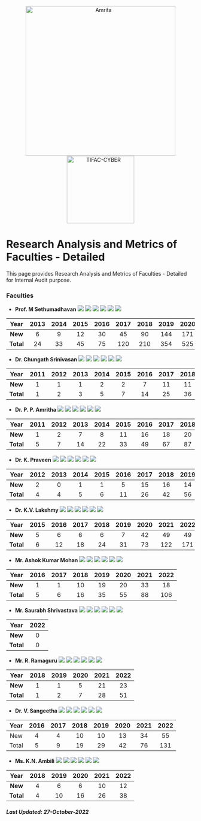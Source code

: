 <p align="center">
    <img src="https://amrita-tifac-cyber-blockchain.github.io/Amrita-TIFAC-Cyber-Blockchain/AVV_PNG.png" alt ="Amrita" width="400" />
    <img src="https://amrita-tifac-cyber-blockchain.github.io/Amrita-TIFAC-Cyber-Blockchain/TIFAC-CORE_in_Cyber_Security.png" alt ="TIFAC-CYBER" width="180" />
</p>

# Research Analysis and Metrics of Faculties - Detailed

This page provides Research Analysis and Metrics of Faculties - Detailed for Internal Audit purpose.

### Faculties

- **Prof. M Sethumadhavan**
![](https://img.shields.io/badge/Cites/year-60.13-blue)
![](https://img.shields.io/badge/Cites/paper-11.88-blue)
![](https://img.shields.io/badge/Authors/paper-2.96-blue)
![](https://img.shields.io/badge/g_index-29-green)
![](https://img.shields.io/badge/hA_index-5-green)
![](https://img.shields.io/badge/hI,_annual_index-0.44-purple)

| Year | 2013	| 2014 | 2015	| 2016 | 2017	| 2018 | 2019 | 2020 | 2021 | 2022 |
|:----:|:----:|:----:|:----:|:----:|:----:|:----:|:----:|:----:|:----:|:----:|
| **New**	 | 6  | 9  | 12 | 30 | 45  | 90  | 144 | 171 | 265 | 172  |
| **Total**  | 24 | 33 | 45 | 75 | 120 | 210 | 354 | 525 | 790 | 962 |

- **Dr. Chungath Srinivasan**
![](https://img.shields.io/badge/Cites/year-7.86-blue)
![](https://img.shields.io/badge/Cites/paper-5.24-blue)
![](https://img.shields.io/badge/Authors/paper-3.10-blue)
![](https://img.shields.io/badge/g_index-10-green)
![](https://img.shields.io/badge/hA_index-2-green)
![](https://img.shields.io/badge/hI,_annual_index-0.21-purple)

| Year | 2011 | 2012 | 2013	| 2014 | 2015	| 2016 | 2017	| 2018 | 2019 | 2020 | 2021 | 2022 |
|:----:|:----:|:----:|:----:|:----:|:----:|:----:|:----:|:----:|:----:|:----:|:----:|:----:|
| **New**	 | 1 | 1 | 1 | 2 | 2 | 7 | 11 |	11 | 10	| 17 | 15 | 32 | 
| **Total** | 1	| 2 | 3 | 5 | 7	| 14 | 25 | 36 | 46	| 63 | 78 | 110 |

- **Dr. P. P. Amritha**
![](https://img.shields.io/badge/Cites/year-18.38-blue)
![](https://img.shields.io/badge/Cites/paper-5.43-blue)
![](https://img.shields.io/badge/Authors/paper-2.93-blue)
![](https://img.shields.io/badge/g_index-14-green)
![](https://img.shields.io/badge/hA_index-3-green)
![](https://img.shields.io/badge/hI,_annual_index-0.31-purple)

| Year | 2011 | 2012 | 2013	| 2014 | 2015	| 2016 | 2017	| 2018 | 2019 | 2020 | 2021 | 2022 |
|:----:|:----:|:----:|:----:|:----:|:----:|:----:|:----:|:----:|:----:|:----:|:----:|:----:|
| **New** | 1 |	2 |	7 |	8 |	11 | 16 | 18 | 20 | 21 | 34 | 52 | 45 | 
| **Total** | 5	| 7 | 14 | 22 |	33 | 49 | 67 | 87 | 108 | 142 | 194 | 239 |

- **Dr. K. Praveen**
![](https://img.shields.io/badge/Cites/year-9.92-blue)
![](https://img.shields.io/badge/Cites/paper-3.13-blue)
![](https://img.shields.io/badge/Authors/paper-2.68-blue)
![](https://img.shields.io/badge/g_index-9-green)
![](https://img.shields.io/badge/hA_index-2-green)
![](https://img.shields.io/badge/hI,_annual_index-0.25-purple)

| Year | 2012 | 2013	| 2014 | 2015	| 2016 | 2017	| 2018 | 2019 | 2020 | 2021 | 2022 |
|:----:|:----:|:----:|:----:|:----:|:----:|:----:|:----:|:----:|:----:|:----:|:----:|
| **New** |	2 |	0 |	1 |	1 |	5 | 15 | 16 | 14 | 14 | 29 | 20 | 
| **Total** | 4	| 4	| 5 | 6 | 11 | 26 |	42 | 56 | 70 | 99 | 119 |

- **Dr. K.V. Lakshmy**
![](https://img.shields.io/badge/Cites/year-15.55-blue)
![](https://img.shields.io/badge/Cites/paper-7.77-blue)
![](https://img.shields.io/badge/Authors/paper-2.91-blue)
![](https://img.shields.io/badge/g_index-12-green)
![](https://img.shields.io/badge/hA_index-4-green)
![](https://img.shields.io/badge/hI,_annual_index-0.36-purple)

| Year | 2015	| 2016 | 2017	| 2018 | 2019 | 2020 | 2021 | 2022 |
|:----:|:----:|:----:|:----:|:----:|:----:|:----:|:----:|:----:|
| **New** | 5 |	6 |	6 |	6 |	7 | 42 | 49 | 49 |
| **Total** | 6 | 12 | 18 | 24 | 31 | 73 | 122 | 171 |

- **Mr. Ashok Kumar Mohan**
![](https://img.shields.io/badge/Cites/year-3.79-blue)
![](https://img.shields.io/badge/Cites/paper-4.08-blue)
![](https://img.shields.io/badge/Authors/paper-3.12-blue)
![](https://img.shields.io/badge/g_index-9-green)
![](https://img.shields.io/badge/hA_index-3-green)
![](https://img.shields.io/badge/hI,_annual_index-0.14-purple)

| Year | 2016 | 2017 | 2018 | 2019 | 2020 | 2021 | 2022 |
|:----:|:----:|:----:|:----:|:----:|:----:|:----:|:----:|
| **New** |	1 |	1 |	10 | 19 | 20 | 33 |	18 |
| **Total** | 5 | 6	| 16 | 35 |	55 | 88 | 106 |

- **Mr. Saurabh Shrivastava**
![](https://img.shields.io/badge/Cites/year-2.00-blue)
![](https://img.shields.io/badge/Cites/paper-2.00-blue) 
![](https://img.shields.io/badge/Authors/paper-2.00-blue)
![](https://img.shields.io/badge/g_index-1-green)
![](https://img.shields.io/badge/hA_index-1-green)
![](https://img.shields.io/badge/hI,_annual_index-1.00-purple)

| Year | 2022 |
|:----:|:----:|
| **New** | 0 |
| **Total** | 0 |

- **Mr. R. Ramaguru**
![](https://img.shields.io/badge/Cites/year-4.64-blue)
![](https://img.shields.io/badge/Cites/paper-4.25-blue)
![](https://img.shields.io/badge/Authors/paper-2.58-blue)
![](https://img.shields.io/badge/g_index-7-green)
![](https://img.shields.io/badge/hA_index-3-green)
![](https://img.shields.io/badge/hI,_annual_index-0.18-purple)

| Year | 2018 | 2019 | 2020 | 2021 | 2022 |
|:----:|:----:|:----:|:----:|:----:|:----:|
| **New** | 1 | 1 | 5 | 21 | 23 |
| **Total** | 1 | 2	| 7 | 28 | 51 |

- **Dr. V. Sangeetha**
![](https://img.shields.io/badge/Cites/year-16.38-blue)
![](https://img.shields.io/badge/Cites/paper-6.24-blue)
![](https://img.shields.io/badge/Authors/paper-4.76-blue)
![](https://img.shields.io/badge/g_index-10-green)
![](https://img.shields.io/badge/hA_index-4-green)
![](https://img.shields.io/badge/hI,_annual_index-0.38-purple)

| Year | 2016 | 2017 | 2018 | 2019 | 2020 | 2021 | 2022 |
|:----:|:----:|:----:|:----:|:----:|:----:|:----:|:----:|
| New	| 4	| 4 | 10 | 10 | 13 | 34 | 55 |
| Total	| 5	| 9 | 19 | 29 | 42 | 76 | 131 |

- **Ms. K.N. Ambili**
![](https://img.shields.io/badge/Cites/year-7.60-blue)
![](https://img.shields.io/badge/Cites/paper-3.80-blue)
![](https://img.shields.io/badge/Authors/paper-2.70-blue)
![](https://img.shields.io/badge/g_index-6-green)
![](https://img.shields.io/badge/hA_index-2-green)
![](https://img.shields.io/badge/hI,_annual_index-0.40-purple)

| Year | 2018 | 2019 | 2020 | 2021 | 2022 |
|:----:|:----:|:----:|:----:|:----:|:----:|
| **New** | 4 | 6 | 6 | 10 | 12 |
| **Total**	| 4	| 10 | 16 | 26 | 38 |

##### Last Updated: 27-October-2022
